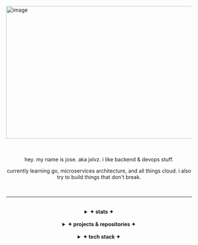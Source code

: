 <img width="1080" height="360" alt="image" src="https://github.com/user-attachments/assets/284a2aac-ec0e-4072-be27-6b4c347948f6" />

<div align="right">

<br>
<br>

</div>

<div align="center">

hey. my name is jose. aka jxlvz. i like backend & devops stuff.

currently learning go, microservices architecture, and all things cloud. i also try to build things that don't break.

<br>

---

</div>

<br>

<div align="center">
<details>
<summary align="center"><b>✦ stats ✦</b></summary>

<br>

<div align="center">
<br>

![Anurag's GitHub stats](https://github-readme-stats.vercel.app/api?username=jxlvz&theme=dark&rank_icon=github)<br>
![Top Langs](https://github-readme-stats.vercel.app/api/top-langs/?username=jxlvz&theme=dark&card_width=450px)<br>
[![GitHub Streak](https://github-readme-streak-stats-eight.vercel.app/?user=jxlvz&theme=dark&date_format=j%20M%5B%20Y%5D&card_width=450)](https://git.io/streak-stats)

</div>
</details>
<br>
<details>

<summary align="center"><b>✦ projects & repositories ✦</b></summary>

<br>

<div align="center" id="projects">

|     | name                              | description                                  | languages          |
| --- | --------------------------------- | -------------------------------------------- | ------------------ |
| 📟  | [devops-hands-on-project-hivebox] | hivebox with FastAPI + CI/CD + k8s manifests | Python, Dockerfile |
| 🎬  | [greenlight]                      | REST JSON API for movies                     | Go                 |
| 📝  | [snippetbox]                      | web app for managing snippets                | Go, HTML, CSS, JS  |
| 👤  | [jxlvz]                    | readme repo                                  | Markdown           |

</div>
</details>

[jxlvz]: https://github.com/jxlvz/jxlvz
[patient-management]: https://github.com/jxlvz/patient-management
[greenlight]: https://github.com/jxlvz/greenlight
[devops-hands-on-project-hivebox]: https://github.com/jxlvz/devops-hands-on-project-hivebox
[snippetbox]: https://github.com/jxlvz/snippetbox

<br>

<details>
<summary align="center"><b>✦ tech stack ✦</b></summary>

<br>

<div align="center">

<img width="750" height="240" alt="image" src="https://github.com/user-attachments/assets/c4162cf2-6095-4a83-9839-25247511c1a7" />


</div>
</details>

<!--
---
## Credits

This README was inspired by [adamperkowski]([https://github.com/adamperkowski/adamperkowski]), licensed under [CC BY 4.0](http://creativecommons.org/licenses/by/4.0/).
-->
